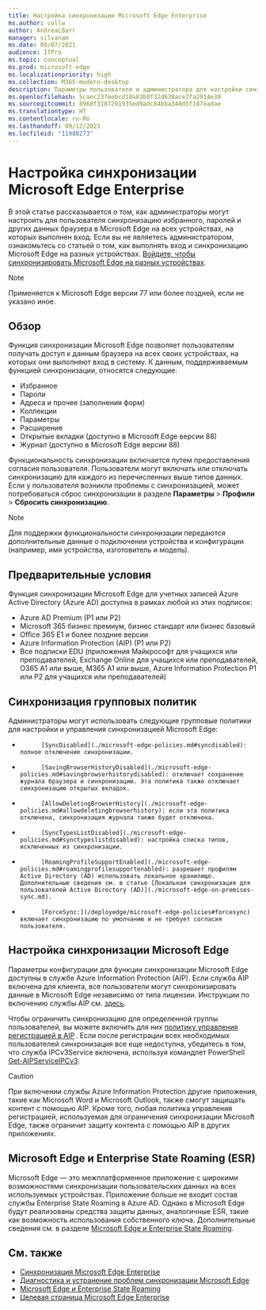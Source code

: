 ```yaml
---
title: Настройка синхронизации Microsoft Edge Enterprise
ms.author: collw
author: AndreaLBarr
manager: silvanam
ms.date: 09/07/2021
audience: ITPro
ms.topic: conceptual
ms.prod: microsoft-edge
ms.localizationpriority: high
ms.collection: M365-modern-desktop
description: Параметры пользователя и администратора для настройки синхронизации избранного, паролей и других данных браузера в Microsoft Edge.
ms.openlocfilehash: 5caec237eebcd18a83b8f32d638ace2fa2914e38
ms.sourcegitcommit: 8968f3107291935ed9adc84bba348d5f187eadae
ms.translationtype: HT
ms.contentlocale: ru-RU
ms.lasthandoff: 09/12/2021
ms.locfileid: "11980273"
---
```

# <a name="configure-microsoft-edge-enterprise-sync"></a>Настройка синхронизации Microsoft Edge Enterprise

В этой статье рассказывается о том, как администраторы могут настроить для пользователя синхронизацию избранного, паролей и других данных браузера в Microsoft Edge на всех устройствах, на которых выполнен вход. Если вы не являетесь администратором, ознакомьтесь со статьей о том, как выполнять вход и синхронизацию Microsoft Edge на разных устройствах. 
            [Войдите, чтобы синхронизировать Microsoft Edge на разных устройствах](https://support.microsoft.com/microsoft-edge/sign-in-to-sync-microsoft-edge-across-devices-e6ffa79b-ed52-aa32-47e2-5d5597fe4674).

> [!NOTE]
> Применяется к Microsoft Edge версии 77 или более поздней, если не указано иное.

## <a name="overview"></a>Обзор

Функция синхронизации Microsoft Edge позволяет пользователям получать доступ к данным браузера на всех своих устройствах, на которых они выполняют вход в систему. К данным, поддерживаемым функцией синхронизации, относятся следующие:

- Избранное
- Пароли
- Адреса и прочее (заполнения форм)
- Коллекции
- Параметры
- Расширение
- Открытые вкладки (доступно в Microsoft Edge версии 88)
- Журнал (доступно в Microsoft Edge версии 88)

Функциональность синхронизации включается путем предоставления согласия пользователя. Пользователи могут включать или отключать синхронизацию для каждого из перечисленных выше типов данных. Если у пользователя возникли проблемы с синхронизацией, может потребоваться сброс синхронизации в разделе **Параметры** > **Профили** > **Сбросить синхронизацию**.

> [!NOTE]
> Для поддержки функциональности синхронизации передаются дополнительные данные о подключении устройства и конфигурации (например, имя устройства, изготовитель и модель).

## <a name="prerequisites"></a>Предварительные условия

Функция синхронизации Microsoft Edge для учетных записей Azure Active Directory (Azure AD) доступна в рамках любой из этих подписок:

- Azure AD Premium (P1 или P2)
- Microsoft 365 бизнес премиум, бизнес стандарт или бизнес базовый
- Office 365 E1 и более поздние версии
- Azure Information Protection (AIP) (P1 или P2)
- Все подписки EDU (приложения Майкрософт для учащихся или преподавателей, Exchange Online для учащихся или преподавателей, O365 A1 или выше, M365 A1 или выше, Azure Information Protection P1 или P2 для учащихся или преподавателей)

## <a name="sync-group-policies"></a>Синхронизация групповых политик

Администраторы могут использовать следующие групповые политики для настройки и управления синхронизацией Microsoft Edge:

- 
            [SyncDisabled](./microsoft-edge-policies.md#syncdisabled): полное отключение синхронизации.
- 
            [SavingBrowserHistoryDisabled](./microsoft-edge-policies.md#savingbrowserhistorydisabled): отключает сохранение журнала браузера и синхронизацию. Эта политика также отключает синхронизацию открытых вкладок.
- 
            [AllowDeletingBrowserHistory](./microsoft-edge-policies.md#allowdeletingbrowserhistory): если эта политика отключена, синхронизация журнала также будет отключена.
- 
            [SyncTypesListDisabled](./microsoft-edge-policies.md#synctypeslistdisabled): настройка списка типов, исключенных из синхронизации.
- 
            [RoamingProfileSupportEnabled](./microsoft-edge-policies.md#roamingprofilesupportenabled): разрешает профилям Active Directory (AD) использовать локальное хранилище. Дополнительные сведения см. в статье [Локальная синхронизация для пользователей Active Directory (AD)](./microsoft-edge-on-premises-sync.md).
- 
            [ForceSync:](/deployedge/microsoft-edge-policies#forcesync) включает синхронизацию по умолчанию и не требует согласия пользователя.  

## <a name="configure-microsoft-edge-sync"></a>Настройка синхронизации Microsoft Edge

Параметры конфигурации для функции синхронизации Microsoft Edge доступны в службе Azure Information Protection (AIP). Если служба AIP включена для клиента, все пользователи могут синхронизировать данные в Microsoft Edge независимо от типа лицензии. Инструкции по включению службы AIP см. [здесь](/azure/information-protection/activate-office365).

Чтобы ограничить синхронизацию для определенной группы пользователей, вы можете включить для них [политику управления регистрацией в AIP](/powershell/module/aipservice/set-aipserviceonboardingcontrolpolicy?preserve-view=true&view=azureipps) . Если после регистрации всех необходимых пользователей синхронизация все еще недоступна, убедитесь в том, что служба IPCv3Service включена, используя командлет PowerShell [Get-AIPServiceIPCv3](/powershell/module/aipservice/get-aipserviceipcv3?preserve-view=true&view=azureipps).

> [!CAUTION]
> При включении службы Azure Information Protection другие приложения, такие как Microsoft Word и Microsoft Outlook, также смогут защищать контент с помощью AIP. Кроме того, любая политика управления регистрацией, используемая для ограничения синхронизации Microsoft Edge, также ограничит защиту контента с помощью AIP в других приложениях.

## <a name="microsoft-edge-and-enterprise-state-roaming-esr"></a>Microsoft Edge и Enterprise State Roaming (ESR)

Microsoft Edge — это межплатформенное приложение с широкими возможностями синхронизации пользовательских данных на всех используемых устройствах. Приложение больше не входит состав службы Enterprise State Roaming в Azure AD. Однако в Microsoft Edge будут реализованы средства защиты данных, аналогичные ESR, такие как возможность использования собственного ключа. Дополнительные сведения см. в разделе [Microsoft Edge и Enterprise State Roaming](microsoft-edge-enterprise-state-roaming.md).

## <a name="see-also"></a>См. также

- [Синхронизация Microsoft Edge Enterprise](microsoft-edge-enterprise-sync.md)
- [Диагностика и устранение проблем синхронизации Microsoft Edge](microsoft-edge-troubleshoot-enterprise-sync.md)
- [Microsoft Edge и Enterprise State Roaming](microsoft-edge-enterprise-state-roaming.md)
- [Целевая страница Microsoft Edge Enterprise](https://aka.ms/EdgeEnterprise)